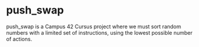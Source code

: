 # push_swap
push_swap is a Campus 42 Cursus project where we must sort random numbers with a limited set of instructions, using the lowest possible number of actions.
